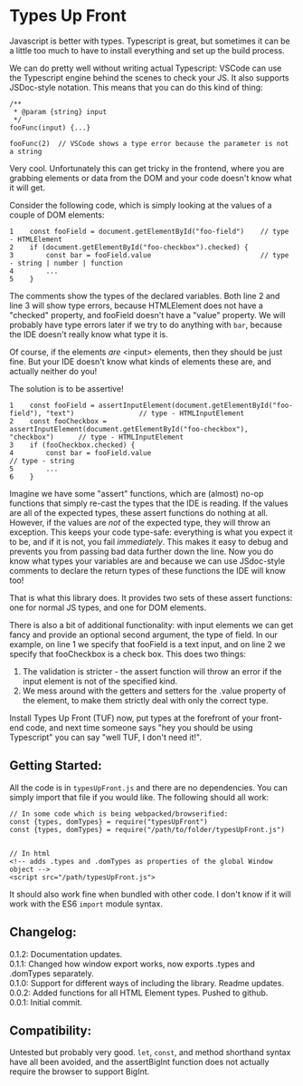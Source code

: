 # Types Up Front

Javascript is better with types.  Typescript is great, but sometimes it can be a little too much to have to install everything and set up the build process.  

We can do pretty well without writing actual Typescript: VSCode can use the Typescript engine behind the scenes to check your JS.  It also supports JSDoc-style notation.  This means that you can do this kind of thing:
```
/** 
 * @param {string} input
 */
fooFunc(input) {...}

fooFunc(2)  // VSCode shows a type error because the parameter is not a string
```  

Very cool.  Unfortunately this can get tricky in the frontend, where you are grabbing elements or data from the DOM and your code doesn't know what it will get.  

Consider the following code, which is simply looking at the values of a couple of DOM elements:
```
1    const fooField = document.getElementById("foo-field")    // type - HTMLElement
2    if (document.getElementById("foo-checkbox").checked) {
3        const bar = fooField.value                           // type - string | number | function
4        ...
5    }
```
The comments show the types of the declared variables.
Both line 2 and line 3 will show type errors, because HTMLElement does not have a "checked" property, and fooField doesn't have a "value" property.  We will probably have type errors later if we try to do anything with ```bar```, because the IDE doesn't really know what type it is.

Of course, if the elements *are* \<input\> elements, then they should be just fine.  But your IDE doesn't know what kinds of elements these are, and actually neither do you!

The solution is to be assertive!
```
1    const fooField = assertInputElement(document.getElementById("foo-field"), "text")                // type - HTMLInputElement
2    const fooCheckbox = assertInputElement(document.getElementById("foo-checkbox"), "checkbox")      // type - HTMLInputElement
3    if (fooCheckbox.checked) {    
4        const bar = fooField.value                                                                   // type - string
5        ...
6    }
```  

Imagine we have some "assert" functions, which are (almost) no-op functions that simply re-cast the types that the IDE is reading.  If the values are all of the expected types, these assert functions do nothing at all.  However, if the values are *not* of the expected type, they will throw an exception.  This keeps your code type-safe: everything is what you expect it to be, and if it is not, you fail *immediately*.  This makes it easy to debug and prevents you from passing bad data further down the line.  Now you do know what types your variables are and because we can use JSdoc-style comments to declare the return types of these functions the IDE will know too!  

That is what this library does.  It provides two sets of these assert functions: one for normal JS types, and one for DOM elements.

There is also a bit of additional functionality: with input elements we can get fancy and provide an optional second argument, the type of field.  In our example, on line 1 we specify that fooField is a text input, and on line 2 we specify that fooCheckbox is a check box.  This does two things:  
 1. The validation is stricter - the assert function will throw an error if the input element is not of the specified kind.
 2. We mess around with the getters and setters for the .value property of the element, to make them strictly deal with only the correct type.  

Install Types Up Front (TUF) now, put types at the forefront of your front-end code, and next time someone says "hey you should be using Typescript" you can say "well TUF, I don't need it!".


## Getting Started:  
All the code is in `typesUpFront.js` and there are no dependencies.  You can simply import that file if you would like.  The following should all work:

```
// In some code which is being webpacked/browserified:
const {types, domTypes} = require("typesUpFront")  
const {types, domTypes} = require("/path/to/folder/typesUpFront.js")


// In html
<!-- adds .types and .domTypes as properties of the global Window object -->
<script src="/path/typesUpFront.js">
```
It should also work fine when bundled with other code.  I don't know if it will work with the ES6 `import` module syntax.


## Changelog:  
0.1.2:  Documentation updates.  
0.1.1:  Changed how window export works, now exports .types and .domTypes separately.  
0.1.0:  Support for different ways of including the library.  Readme updates.  
0.0.2:  Added functions for all HTML Element types.  Pushed to github.  
0.0.1:  Initial commit.  


## Compatibility:  
Untested but probably very good.  `let`, `const`, and method shorthand syntax have all been avoided, and the assertBigInt function does not actually require the browser to support BigInt.

